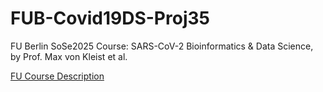 # FUB-Covid19DS-Proj35
FU Berlin SoSe2025 Course: SARS-CoV-2 Bioinformatics &amp; Data Science, by Prof. Max von Kleist et al.

[FU Course Description](https://www.fu-berlin.de/vv/en/lv/935210?m=428981&pc=575084&sm=870180)